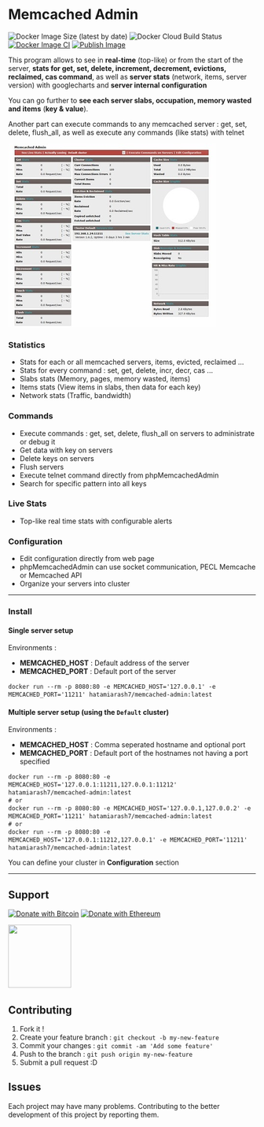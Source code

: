 # Memcached Admin
![Docker Image Size (latest by date)](https://img.shields.io/docker/image-size/hatamiarash7/memcached-admin) ![Docker Cloud Build Status](https://img.shields.io/docker/cloud/build/hatamiarash7/memcached-admin)  [![Docker Image CI](https://github.com/hatamiarash7/Memcached-Admin/actions/workflows/docker-image.yml/badge.svg)](https://github.com/hatamiarash7/Memcached-Admin/actions/workflows/docker-image.yml) [![Publish Image](https://github.com/hatamiarash7/Memcached-Admin/actions/workflows/docker-publish.yml/badge.svg)](https://github.com/hatamiarash7/Memcached-Admin/actions/workflows/docker-publish.yml)

This program allows to see in **real-time** (top-like) or from the start of the server, **stats for get, set, delete, increment, decrement, evictions, reclaimed, cas command**, as well as **server stats** (network, items, server version) with googlecharts and  **server internal configuration**

You can go further to **see each server slabs, occupation, memory wasted and items** (**key & value**).

Another part can execute commands to any memcached server : get, set, delete, flush\_all, as well as execute any commands (like stats) with telnet

![image](app.jpg)

### Statistics
* Stats for each or all memcached servers, items, evicted, reclaimed ...
* Stats for every command : set, get, delete, incr, decr, cas ...
* Slabs stats (Memory, pages, memory wasted, items)
* Items stats (View items in slabs, then data for each key)
* Network stats (Traffic, bandwidth)

### Commands
* Execute commands : get, set, delete, flush_all on servers to administrate or debug it
* Get data with key on servers
* Delete keys on servers
* Flush servers
* Execute telnet command directly from phpMemcachedAdmin
* Search for specific pattern into all keys

### Live Stats
* Top-like real time stats with configurable alerts


### Configuration
* Edit configuration directly from web page
* phpMemcachedAdmin can use socket communication, PECL Memcache or Memcached API
* Organize your servers into cluster

---

### Install

#### Single server setup

Environments :  
* **MEMCACHED_HOST** : Default address of the server
* **MEMCACHED_PORT** : Default port of the server

```shell
docker run --rm -p 8080:80 -e MEMCACHED_HOST='127.0.0.1' -e MEMCACHED_PORT='11211' hatamiarash7/memcached-admin:latest
```

#### Multiple server setup (using the `Default` cluster)

Environments :  
* **MEMCACHED_HOST** : Comma seperated hostname and optional port
* **MEMCACHED_PORT** : Default port of the hostnames not having a port specified

```shell
docker run --rm -p 8080:80 -e MEMCACHED_HOST='127.0.0.1:11211,127.0.0.1:11212' hatamiarash7/memcached-admin:latest
# or
docker run --rm -p 8080:80 -e MEMCACHED_HOST='127.0.0.1,127.0.0.2' -e MEMCACHED_PORT='11211' hatamiarash7/memcached-admin:latest
# or
docker run --rm -p 8080:80 -e MEMCACHED_HOST='127.0.0.1:11212,127.0.0.1' -e MEMCACHED_PORT='11211' hatamiarash7/memcached-admin:latest
```

You can define your cluster in **Configuration** section

---

## Support

[![Donate with Bitcoin](https://en.cryptobadges.io/badge/micro/bc1qmmh6vt366yzjt3grjxjjqynrrxs3frun8gnxrz)](https://en.cryptobadges.io/donate/bc1qmmh6vt366yzjt3grjxjjqynrrxs3frun8gnxrz) [![Donate with Ethereum](https://en.cryptobadges.io/badge/micro/0x0831bD72Ea8904B38Be9D6185Da2f930d6078094)](https://en.cryptobadges.io/donate/0x0831bD72Ea8904B38Be9D6185Da2f930d6078094)

<div><a href="https://payping.ir/@hatamiarash7"><img src="https://cdn.payping.ir/statics/Payping-logo/Trust/blue.svg" height="128" width="128"></a></div>

## Contributing

1. Fork it !
2. Create your feature branch : `git checkout -b my-new-feature`
3. Commit your changes : `git commit -am 'Add some feature'`
4. Push to the branch : `git push origin my-new-feature`
5. Submit a pull request :D

## Issues

Each project may have many problems. Contributing to the better development of this project by reporting them.
